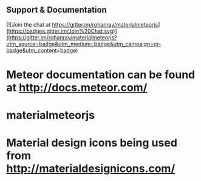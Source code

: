 ## Support & Documentation

[![Join the chat at https://gitter.im/rohanray/materialmeteorjs](https://badges.gitter.im/Join%20Chat.svg)](https://gitter.im/rohanray/materialmeteorjs?utm_source=badge&utm_medium=badge&utm_campaign=pr-badge&utm_content=badge)

Meteor documentation can be found at http://docs.meteor.com/
=======
# materialmeteorjs
# Material design icons being used from http://materialdesignicons.com/